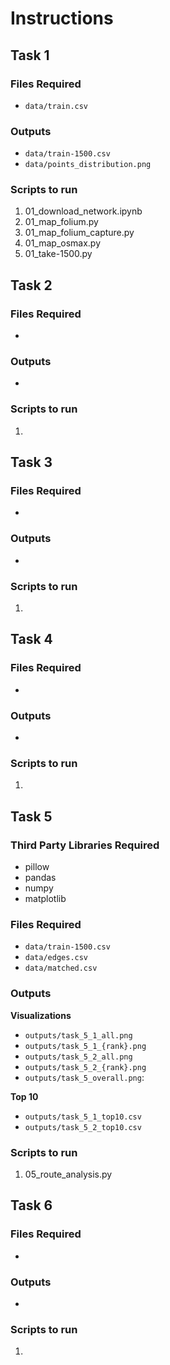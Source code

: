 # Instructions

## Task 1
### Files Required
- `data/train.csv`
  
### Outputs
- `data/train-1500.csv`
- `data/points_distribution.png`


### Scripts to run
1. 01_download_network.ipynb
2. 01_map_folium.py
3. 01_map_folium_capture.py
4. 01_map_osmax.py
5. 01_take-1500.py

## Task 2

### Files Required
- 
### Outputs
- 

### Scripts to run
1. 

## Task 3

### Files Required
- 
### Outputs
- 

### Scripts to run
1. 

## Task 4

### Files Required
- 
### Outputs
- 

### Scripts to run
1. 

## Task 5
### Third Party Libraries Required
- pillow
- pandas
- numpy
- matplotlib

### Files Required
- `data/train-1500.csv`
- `data/edges.csv`
- `data/matched.csv`
  
### Outputs

**Visualizations**
- `outputs/task_5_1_all.png`
- `outputs/task_5_1_{rank}.png`
- `outputs/task_5_2_all.png`
- `outputs/task_5_2_{rank}.png`
- `outputs/task_5_overall.png`: 

**Top 10**
- `outputs/task_5_1_top10.csv`
- `outputs/task_5_2_top10.csv`

### Scripts to run
1. 05_route_analysis.py

## Task 6

### Files Required
- 
### Outputs
- 

### Scripts to run
1.
